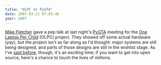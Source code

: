 ```yaml
---
title: "OLPC at PyGTA"
date: 2007-03-21 07:03:46
year: 2007
---
```

<p><a href="http://www.vrplumber.com/">Mike Fletcher</a> gave a pep talk at last night's <a href="http://web.engcorp.com/pygta/wiki/NextMeeting">PyGTA</a> meeting for the <a href="http://www.laptop.org">One Laptop Per Child</a> (OLPC) project.  They showed off some actual hardware (yay), but the project isn't as far along as I'd thought: major systems are still being designed, and parts of those designs are still in the wishlist stage.  As I've <a href="http://pyre.third-bit.com/blog/archives/848.html">said before</a>, though, it's an exciting time; if you want to get into open source, here's a chance to touch the lives of millions.</p>

